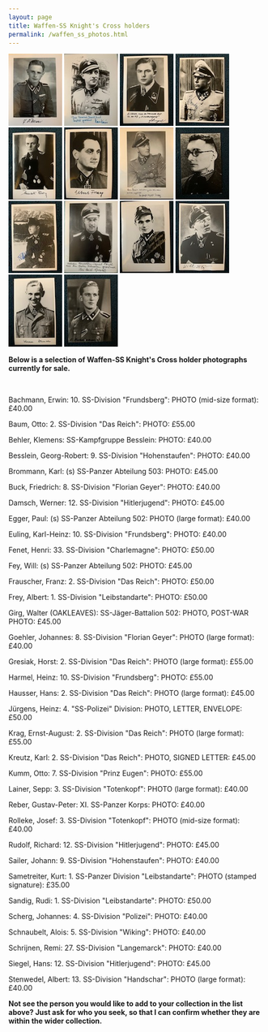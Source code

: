 ```yaml
---
layout: page
title: Waffen-SS Knight's Cross holders
permalink: /waffen_ss_photos.html
---
```


<div id="axisforces">
<p float="left">
<img src="./assets/Rolleke copy.jpg"/>
<img src="./assets/Hausser Hans copy.jpg"/>
<img src="./assets/Siegel Hans copy.jpg"/>
<img src="./assets/Sandig copy.jpg"/>
<img src="./assets/Rudolf Richard copy.jpg"/>
<img src="./assets/Frey copy.jpg"/>
<img src="./assets/Krag copy.jpg"/>
<img src="./assets/Fenet copy.jpg"/>
<img src="./assets/Frauscher copy.jpg"/>
<img src="./assets/Gresiak copy.jpg"/>
<img src="./assets/Schrijnen studio copy.jpg"/>
<img src="./assets/Fey copy.jpg"/>
<img src="./assets/Damsch copy.jpg"/>
<img src="./assets/Brommann copy.jpg"/>
<br />  
<p><b>Below is a selection of Waffen-SS Knight's Cross holder photographs currently for sale.</b></p>
<br />
<p>Bachmann,	Erwin:	10. SS-Division "Frundsberg":	PHOTO (mid-size format): £40.00
<p>Baum,	Otto:	2. SS-Division "Das Reich":	PHOTO: £55.00
<p>Behler,	Klemens:	SS-Kampfgruppe Besslein:	PHOTO: £40.00
<p>Besslein,	Georg-Robert:	9. SS-Division "Hohenstaufen":	PHOTO: £40.00
<p>Brommann,	Karl:	(s) SS-Panzer Abteilung 503:	PHOTO: £45.00
<p>Buck,	Friedrich:	8. SS-Division "Florian Geyer":	PHOTO: £40.00
<p>Damsch,	Werner:	12. SS-Division "Hitlerjugend":	PHOTO: £45.00
<p>Egger,	Paul:	(s) SS-Panzer Abteilung 502:	PHOTO (large format): £40.00
<p>Euling,	Karl-Heinz:	10. SS-Division "Frundsberg":	PHOTO: £40.00
<p>Fenet,	Henri:	33. SS-Division "Charlemagne":	PHOTO: £50.00
<p>Fey,	Will:	(s) SS-Panzer Abteilung 502:	PHOTO: £45.00
<p>Frauscher,	Franz:	2. SS-Division "Das Reich":	PHOTO: £50.00
<p>Frey,	Albert:	1. SS-Division "Leibstandarte":	PHOTO: £50.00
<p>Girg,	Walter (OAKLEAVES): SS-Jäger-Battalion 502:	PHOTO, POST-WAR PHOTO:	£45.00
<p>Goehler,	Johannes:	8. SS-Division "Florian Geyer":	PHOTO (large format): £40.00
<p>Gresiak,	Horst:	2. SS-Division "Das Reich":	PHOTO (large format): £55.00
<p>Harmel,	Heinz:	10. SS-Division "Frundsberg":	PHOTO: £55.00
<p>Hausser,	Hans:	2. SS-Division "Das Reich":	PHOTO (large format): £45.00
<p>Jürgens,	Heinz: 4. "SS-Polizei" Division:	PHOTO, LETTER, ENVELOPE:	£50.00
<p>Krag,	Ernst-August:	2. SS-Division "Das Reich":	PHOTO (large format): £55.00
<p>Kreutz,	Karl:	2. SS-Division "Das Reich":	PHOTO, SIGNED LETTER: £45.00
<p>Kumm,	Otto:	7. SS-Division "Prinz Eugen":	PHOTO: £55.00
<p>Lainer,	Sepp:	3. SS-Division "Totenkopf":	PHOTO (large format): £40.00
<p>Reber,	Gustav-Peter:	XI. SS-Panzer Korps:	PHOTO: £40.00
<p>Rolleke,	Josef:	3. SS-Division "Totenkopf":	PHOTO (mid-size format): £40.00
<p>Rudolf,	Richard:	12. SS-Division "Hitlerjugend":	PHOTO: £45.00
<p>Sailer,	Johann:	9. SS-Division "Hohenstaufen":	PHOTO: £40.00
<p>Sametreiter,	Kurt:	1. SS-Panzer Division "Leibstandarte":	PHOTO (stamped signature): £35.00  
<p>Sandig,	Rudi:	1. SS-Division "Leibstandarte":	PHOTO: £50.00
<p>Scherg,	Johannes:	4. SS-Division "Polizei":	PHOTO: £40.00
<p>Schnaubelt,	Alois:	5. SS-Division "Wiking":	PHOTO: £40.00
<p>Schrijnen,	Remi:	27. SS-Division "Langemarck":	PHOTO: £40.00
<p>Siegel,	Hans:	12. SS-Division "Hitlerjugend":	PHOTO: £45.00
<p>Stenwedel,	Albert:	13. SS-Division "Handschar":	PHOTO (large format): £40.00
<br />
<p><b><centre>Not see the person you would like to add to your collection in the list above? Just ask for who you seek, so that I can confirm whether they are within the wider collection.
